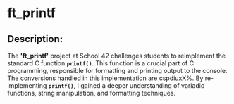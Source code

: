 # ft_printf

## Description:
The **'ft_printf'** project at School 42 challenges students to reimplement the standard C function **`printf()`**. This function is a crucial part of C programming, responsible for formatting and printing output to the console. The conversions handled in this implementation are cspdiuxX%.
By re-implementing **`printf()`**, I gained a deeper understanding of variadic functions, string manipulation, and formatting techniques.
